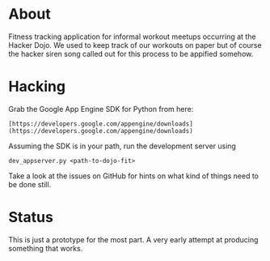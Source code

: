 # About

Fitness tracking application for informal workout meetups occurring
at the Hacker Dojo. We used to keep track of our workouts on paper
but of course the hacker siren song called out for this process
to be appified somehow. 
 
# Hacking

Grab the Google App Engine SDK for Python from here:

    [https://developers.google.com/appengine/downloads](https://developers.google.com/appengine/downloads)

Assuming the SDK is in your path, run the development server using 

    dev_appserver.py <path-to-dojo-fit> 

Take a look at the issues on GitHub for hints on what 
kind of things need to be done still.

# Status

This is just a prototype for the most part. A very early 
attempt at producing something that works.
